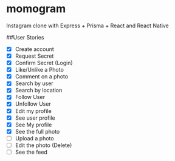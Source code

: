 # momogram
Instagram clone with Express + Prisma + React and React Native

##User Stories

- [x] Create account
- [x] Request Secret
- [x] Confirm Secret (Login)
- [x] Like/Unlike a Photo
- [x] Comment on a photo
- [x] Search by user
- [x] Search by location
- [x] Follow User
- [x] Unfollow User
- [x] Edit my profile
- [x] See user profile
- [x] See My profile
- [x] See the full photo
- [ ] Upload a photo
- [ ] Edit the photo (Delete)
- [ ] See the feed